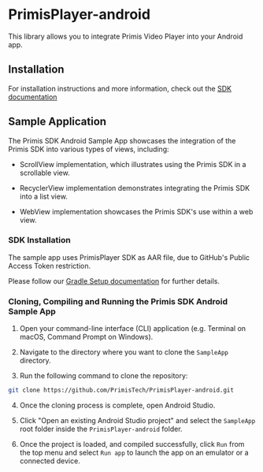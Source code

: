 
# PrimisPlayer-android
This library allows you to integrate Primis Video Player into your Android app.

## Installation
For installation instructions and more information, check out the [SDK documentation](https://docs.primis.tech/docs/sdk-integration-guide-for-android)
## Sample Application
The Primis SDK Android Sample App showcases the integration of the Primis SDK into various types of views, including:
-  ScrollView implementation, which illustrates using the Primis SDK in a scrollable view.

-  RecyclerView implementation demonstrates integrating the Primis SDK into a list view.

-  WebView implementation showcases the Primis SDK's use within a web view.

### SDK Installation
The sample app uses PrimisPlayer SDK as AAR file, due to GitHub's Public Access Token restriction.

Please follow our [Gradle Setup documentation](https://docs.primis.tech/docs/sdk-for-android#gradle-setup) for further details.


### Cloning, Compiling and Running the Primis SDK Android Sample App
1.  Open your command-line interface (CLI) application (e.g. Terminal on macOS, Command Prompt on Windows).

2.  Navigate to the directory where you want to clone the `SampleApp` directory.
3.  Run the following command to clone the repository:
```bash
git clone https://github.com/PrimisTech/PrimisPlayer-android.git
```
4.  Once the cloning process is complete, open Android Studio.

5.  Click "Open an existing Android Studio project" and select the `SampleApp` root folder inside the `PrimisPlayer-android` folder.
6.  Once the project is loaded, and compiled successfully, click `Run` from the top menu and select `Run app` to launch the app on an emulator or a connected device.
